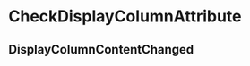 ﻿---  
uid: MajorChangeChecker_2_16_3  
---

# CheckDisplayColumnAttribute

## DisplayColumnContentChanged
